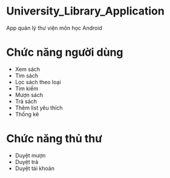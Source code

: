 # University_Library_Application
App quản lý thư viện môn học Android
# Chức năng người dùng
- Xem sách
- Tìm sách
- Lọc sách theo loại
- Tìm kiếm
- Mượn sách
- Trả sách
- Thêm list yêu thích
- Thống kê
# Chức năng thủ thư
- Duyệt mượn
- Duyệt trả
- Duyệt tài khoản
